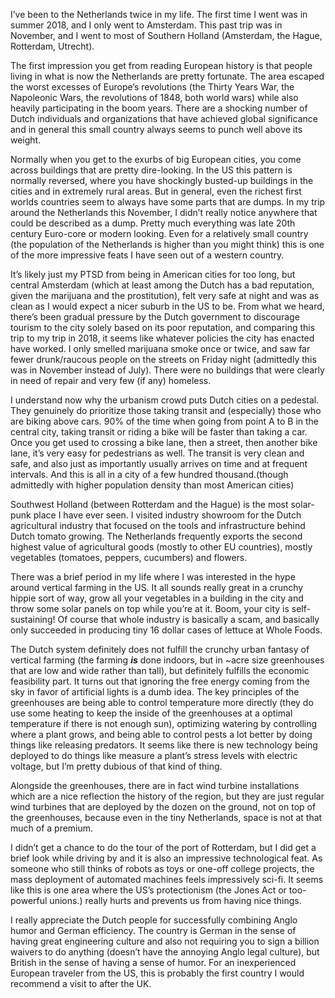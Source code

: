 I’ve been to the Netherlands twice in my life. The first time I went was in summer 2018, and I only went to Amsterdam. This past trip was in November, and I went to most of Southern Holland (Amsterdam, the Hague, Rotterdam, Utrecht).

The first impression you get from reading European history is that people living in what is now the Netherlands are pretty fortunate. The area escaped the worst excesses of Europe’s revolutions (the Thirty Years War, the Napoleonic Wars, the revolutions of 1848, both world wars) while also heavily participating in the boom years. There are a shocking number of Dutch individuals and organizations that have achieved global significance and in general this small country always seems to punch well above its weight.

Normally when you get to the exurbs of big European cities, you come across buildings that are pretty dire-looking. In the US this pattern is normally reversed, where you have shockingly busted-up buildings in the cities and in extremely rural areas. But in general, even the richest first worlds countries seem to always have some parts that are dumps. In my trip around the Netherlands this November, I didn’t really notice anywhere that could be described as a dump. Pretty much everything was late 20th century Euro-core or modern looking. Even for a relatively small country (the population of the Netherlands is higher than you might think) this is one of the more impressive feats I have seen out of a western country.

It’s likely just my PTSD from being in American cities for too long, but central Amsterdam (which at least among the Dutch has a bad reputation, given the marijuana and the prostitution), felt very safe at night and was as clean as I would expect a nicer suburb in the US to be. From what we heard, there’s been gradual pressure by the Dutch government to discourage tourism to the city solely based on its poor reputation, and comparing this trip to my trip in 2018, it seems like whatever policies the city has enacted have worked. I only smelled marijuana smoke once or twice, and saw far fewer drunk/raucous people on the streets on Friday night (admittedly this was in November instead of July). There were no buildings that were clearly in need of repair and very few (if any) homeless.

I understand now why the urbanism crowd puts Dutch cities on a pedestal. They genuinely do prioritize those taking transit and (especially) those who are biking above cars. 90% of the time when going from point A to B in the central city, taking transit or riding a bike will be faster than taking a car. Once you get used to crossing a bike lane, then a street, then another bike lane, it’s very easy for pedestrians as well. The transit is very clean and safe, and also just as importantly usually arrives on time and at frequent intervals. And this is all in a city of a few hundred thousand.(though admittedly with higher population density than most American cities)

Southwest Holland (between Rotterdam and the Hague) is the most solar-punk place I have ever seen. I visited industry showroom for the Dutch agricultural industry that focused on the tools and infrastructure behind Dutch tomato growing. The Netherlands frequently exports the second highest value of agricultural goods (mostly to other EU countries), mostly vegetables (tomatoes, peppers, cucumbers) and flowers.

There was a brief period in my life where I was interested in the hype around vertical farming in the US. It all sounds really great in a crunchy hippie sort of way, grow all your vegetables in a building in the city and throw some solar panels on top while you’re at it. Boom, your city is self-sustaining! Of course that whole industry is basically a scam, and basically only succeeded in producing tiny 16 dollar cases of lettuce at Whole Foods.

The Dutch system definitely does not fulfill the crunchy urban fantasy of vertical farming (the farming ***is*** done indoors, but in ~acre size greenhouses that are low and wide rather than tall), but definitely fulfills the economic feasibility part. It turns out that ignoring the free energy coming from the sky in favor of artificial lights is a dumb idea. The key principles of the greenhouses are being able to control temperature more directly (they do use some heating to keep the inside of the greenhouses at a optimal temperature if there is not enough sun), optimizing watering by controlling where a plant grows, and being able to control pests a lot better by doing things like releasing predators. It seems like there is new technology being deployed to do things like measure a plant’s stress levels with electric voltage, but I’m pretty dubious of that kind of thing.

Alongside the greenhouses, there are in fact wind turbine installations which are a nice reflection the history of the region, but they are just regular wind turbines that are deployed by the dozen on the ground, not on top of the greenhouses, because even in the tiny Netherlands, space is not at that much of a premium.

I didn’t get a chance to do the tour of the port of Rotterdam, but I did get a brief look while driving by and it is also an impressive technological feat. As someone who still thinks of robots as toys or one-off college projects, the mass deployment of automated machines feels impressively sci-fi. It seems like this is one area where the US’s protectionism (the Jones Act or too-powerful unions.) really hurts and prevents us from having nice things.

I really appreciate the Dutch people for successfully combining Anglo humor and German efficiency. The country is German in the sense of having great engineering culture and also not requiring you to sign a billion waivers to do anything (doesn’t have the annoying Anglo legal culture), but British in the sense of having a sense of humor. For an inexperienced European traveler from the US, this is probably the first country I would recommend a visit to after the UK.